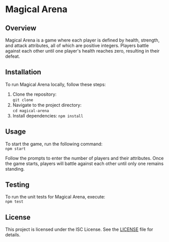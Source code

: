 # Magical Arena

## Overview

Magical Arena is a game where each player is defined by health, strength, and attack attributes, all of which are positive integers. Players battle against each other until one player's health reaches zero, resulting in their defeat.

## Installation

To run Magical Arena locally, follow these steps:

1. Clone the repository:\
    ```git clone```
2. Navigate to the project directory:\
   ```cd magical-arena```
3. Install dependencies:
    ```npm install```

## Usage

To start the game, run the following command:\
    ```npm start```

Follow the prompts to enter the number of players and their attributes. Once the game starts, players will battle against each other until only one remains standing.

## Testing

To run the unit tests for Magical Arena, execute:\
    ```npm test```

## License

This project is licensed under the ISC License. See the [LICENSE]() file for details.
